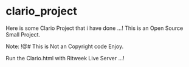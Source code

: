 # clario_project
Here is some Clario Project that i have done ...!
This is an Open Source Small Project.


Note: !@# This is Not an Copyright code Enjoy.


Run the Clario.html with Ritweek Live Server ...!
